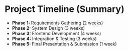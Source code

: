 # Project Timeline (Summary)

- **Phase 1:** Requirements Gathering (2 weeks)
- **Phase 2:** System Design (3 weeks)
- **Phase 3:** Frontend Development (4 weeks)
- **Phase 4:** Integration & Testing (3 weeks)
- **Phase 5:** Final Presentation & Submission (1 week)
